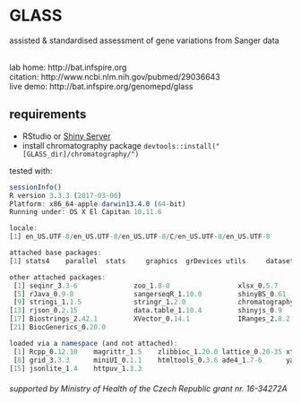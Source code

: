 # GLASS
assisted & standardised assessment of gene variations from Sanger data

</br>
lab home: http://bat.infspire.org</br>
citation: http://www.ncbi.nlm.nih.gov/pubmed/29036643</br>
live demo: http://bat.infspire.org/genomepd/glass
</br>

requirements
--------------

* RStudio or [Shiny Server](https://www.rstudio.com/products/shiny/shiny-server/)
* install chromatography package `devtools::install("[GLASS_dir]/chromatography/")`


tested with:
<verbatim>
``` R
sessionInfo()
R version 3.3.3 (2017-03-06)
Platform: x86_64-apple-darwin13.4.0 (64-bit)
Running under: OS X El Capitan 10.11.6

locale:
[1] en_US.UTF-8/en_US.UTF-8/en_US.UTF-8/C/en_US.UTF-8/en_US.UTF-8

attached base packages:
[1] stats4    parallel  stats     graphics  grDevices utils     datasets  methods   base     

other attached packages:
 [1] seqinr_3.3-6              zoo_1.8-0                 xlsx_0.5.7                xlsxjars_0.6.1           
 [5] rJava_0.9-8               sangerseqR_1.10.0         shinyBS_0.61              DT_0.2                   
 [9] stringi_1.1.5             stringr_1.2.0             chromatography_0.0.0.9000 htmlwidgets_0.8          
[13] rjson_0.2.15              data.table_1.10.4         shinyjs_0.9               shiny_1.0.3              
[17] Biostrings_2.42.1         XVector_0.14.1            IRanges_2.8.2             S4Vectors_0.12.2         
[21] BiocGenerics_0.20.0      

loaded via a namespace (and not attached):
 [1] Rcpp_0.12.10    magrittr_1.5    zlibbioc_1.20.0 lattice_0.20-35 xtable_1.8-2    R6_2.2.1        tools_3.3.3    
 [8] grid_3.3.3      miniUI_0.1.1    htmltools_0.3.6 ade4_1.7-6      yaml_2.1.14     digest_0.6.12   mime_0.5       
[15] jsonlite_1.4    httpuv_1.3.3
```

###### supported by Ministry of Health of the Czech Republic grant nr. 16-34272A
